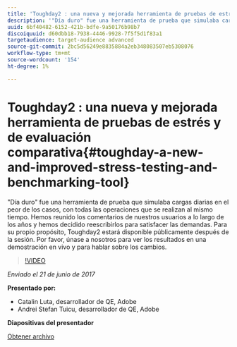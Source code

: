 ```yaml
---
title: 'Toughday2 : una nueva y mejorada herramienta de pruebas de estrés y de evaluación comparativa'
description: '"Día duro" fue una herramienta de prueba que simulaba cargas diarias en el peor de los casos, con todas las operaciones que se realizan al mismo tiempo. Hemos reunido los comentarios de nuestros usuarios a lo largo de los años y hemos decidido reescribirlos para satisfacer las demandas.'
uuid: 6bf40482-6152-421b-bdfe-9a50176b98b7
discoiquuid: d60dbb18-7938-4446-9928-7f5f5d1f83a1
targetaudience: target-audience advanced
source-git-commit: 2bc5d56249e8835884a2eb348083507eb5308076
workflow-type: tm+mt
source-wordcount: '154'
ht-degree: 1%

---
```



# Toughday2 : una nueva y mejorada herramienta de pruebas de estrés y de evaluación comparativa{#toughday-a-new-and-improved-stress-testing-and-benchmarking-tool}

&quot;Día duro&quot; fue una herramienta de prueba que simulaba cargas diarias en el peor de los casos, con todas las operaciones que se realizan al mismo tiempo. Hemos reunido los comentarios de nuestros usuarios a lo largo de los años y hemos decidido reescribirlos para satisfacer las demandas. Para su propio propósito, Toughday2 estará disponible públicamente después de la sesión. Por favor, únase a nosotros para ver los resultados en una demostración en vivo y para hablar sobre los cambios.

>[!VIDEO](https://video.tv.adobe.com/v/18935/?quality=9)

*Enviado el 21 de junio de 2017*

**Presentado por:**

* Catalin Luta, desarrollador de QE, Adobe
* Andrei Stefan Tuicu, desarrollador de QE, Adobe

**Diapositivas del presentador**

[Obtener archivo](assets/aem-gems-toughday2.pdf)
<!--
[Get back to the Overview](https://helpx.adobe.com/experience-manager/kt/eseminars/gems/aem-index.html)
-->
